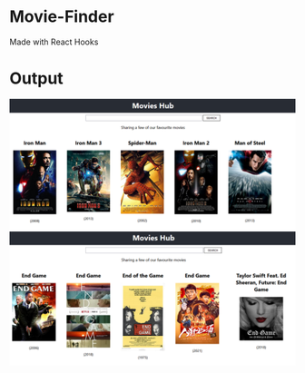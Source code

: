 # Movie-Finder
Made with React Hooks <br/>
# Output
![Home-Movie](https://github.com/Ehteshamali-889/Movie-Finder/blob/main/Home-Movie.PNG "Home-Movie") <br/>
![Search-Movie](https://github.com/Ehteshamali-889/Movie-Finder/blob/main/Search-Movie.PNG "Search Movie")
